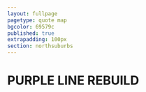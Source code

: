 ```yaml
---
layout: fullpage
pagetype: quote map
bgcolor: 69579c
published: true
extrapadding: 100px
section: northsuburbs
---
```


<div id="purple" class="mapstage"></div>
<div class="mapstage"></div>

# PURPLE LINE REBUILD